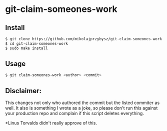 # git-claim-someones-work



## Install

```bash
$ git clone https://github.com/mikolajprzybysz/git-claim-someones-work.git
$ cd git-claim-someones-work
$ sudo make install
```

## Usage

```bash
$ git claim-someones-work <author> <commit>
```

## Disclaimer:

This changes not only who authored the commit but the listed commiter as well. It also is something I wrote as a joke, so please don't run this against your production repo and complain if this script deletes everything.

*Linus Torvalds didn't really approve of this. 
